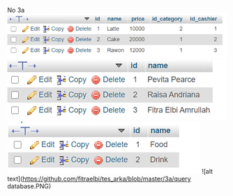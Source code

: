 No 3a
![alt text](https://github.com/fitraelbi/tes_arka/blob/master/3a/Product.PNG)
![alt text](https://github.com/fitraelbi/tes_arka/blob/master/3a/Cashier.PNG)
![alt text](https://github.com/fitraelbi/tes_arka/blob/master/3a/Category.PNG)
![alt text](https://github.com/fitraelbi/tes_arka/blob/master/3a/query database.PNG)

